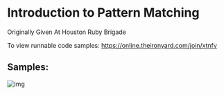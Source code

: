 Introduction to Pattern Matching
================================

Originally Given At Houston Ruby Brigade

To view runnable code samples: https://online.theironyard.com/join/xtnfv

Samples:
-------

![img](https://www.evernote.com/l/ABWZVbQF2FJJp4KnH74TOWetjltmYZ6P9nAB/image.png)

